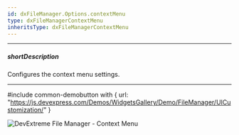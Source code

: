 ```yaml
---
id: dxFileManager.Options.contextMenu
type: dxFileManagerContextMenu
inheritsType: dxFileManagerContextMenu
---
```

---
##### shortDescription
Configures the context menu settings.

---

#include common-demobutton with {
    url: "https://js.devexpress.com/Demos/WidgetsGallery/Demo/FileManager/UICustomization/"
}

![DevExtreme File Manager - Context Menu](/images/FileManager/context-menu.png)